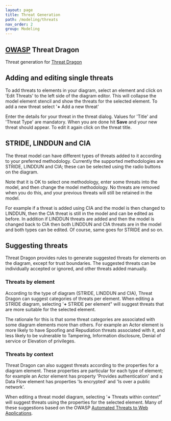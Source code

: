 ```yaml
---
layout: page
title: Threat Generation
path: /modeling/threats
nav_order: 2
group: Modeling
---
```


## [OWASP](https://www.owasp.org) Threat Dragon

Threat generation for [Threat Dragon](http://owasp.org/www-project-threat-dragon)

## Adding and editing single threats
To add threats to elements in your diagram, select an element
and click on 'Edit Threats' to the left side of the diagram editor.
This will collapse the model element stencil and show the threats for the selected element.
To add a new threat select '**+** Add a new threat'

Enter the details for your threat in the threat dialog.
Values for 'Title' and 'Threat Type' are mandatory.
When you are done hit **Save** and your new threat should appear.
To edit it again click on the threat title.

## STRIDE, LINDDUN and CIA
The threat model can have different types of threats added to it according to your preferred methodology.
Currently the supported methodologies are STRIDE, LINDDUN and CIA;
these can be selected using the radio buttons on the diagram.

Note that it is OK to select one methodology, enter some threats into the model,
and then change the model methodology. No threats are removed when you do this,
and your previous threats will still be retained in the model.

For example if a threat is added using CIA and the model is then changed to LINDDUN,
then the CIA threat is still in the model and can be edited as before.
In addition if LINDDUN threats are added and then the model is changed back to CIA
then both LINDDUN and CIA threats are in the model and both types can be edited.
Of course, same goes for STRIDE and so on.

## Suggesting threats

Threat Dragon provides rules to generate suggested threats for
elements on the diagram, except for trust boundaries.
The suggested threats can be individually accepted or ignored, and other threats added manually.

### Threats by element
According to the type of diagram (STRIDE, LINDDUN and CIA), Threat Dragon can suggest categories
of threats per element. When editing a STRIDE diagram, selecting '**+** STRIDE per element"
will suggest threats that are more suitable for the selected element.

The rationale for this is that some threat categories are associated with some diagram elements more than others.
For example an Actor element is more likely to have Spoofing and Repudiation threats
associated with it, and less likely to be vulnerable to
Tampering, Information disclosure, Denial of service or Elevation of privileges.

### Threats by context
Threat Dragon can also suggest threats according to the properties for a diagram element.
These properties are particular for each type of element; for example an Actor element
has property 'Provides authentication' and a Data Flow element has properties
'Is encrypted' and 'Is over a public network'.

When editing a threat model diagram, selecting '**+** Threats within context"
will suggest threats using the properties for the selected element.
Many of these suggestions based on the OWASP
[Automated Threats to Web Applications](https://owasp.org/www-project-automated-threats-to-web-applications/).

